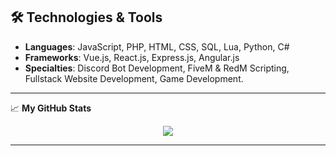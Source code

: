 
## 🛠️ Technologies & Tools
- **Languages**: JavaScript, PHP, HTML, CSS, SQL, Lua, Python, C#
- **Frameworks**: Vue.js, React.js, Express.js, Angular.js
- **Specialties**: Discord Bot Development, FiveM & RedM Scripting, Fullstack Website Development, Game Development.

---

📈 **My GitHub Stats**

<div style="display: flex; justify-content: center;">
  <img src="https://github-readme-stats.vercel.app/api?username=ScrachStack&include_all_commits=true&count_private=true&show_icons=true&line_height=20&title_color=7A7ADB&icon_color=2234AE&text_color=D3D3D3&bg_color=0,000000,130F40"Github Stats">
</div>

--- 
